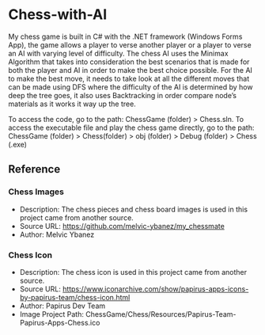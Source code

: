 # Chess-with-AI

My chess game is built in C# with the .NET framework (Windows Forms App), the game allows a player to verse another player or a player to verse an AI with varying level of difficulty. The chess AI uses the Minimax Algorithm that takes into consideration the best scenarios that is made for both the player and AI in order to make the best choice possible. For the AI to make the best move, it needs to take look at all the different moves that can be made using DFS where the difficulty of the AI is determined by how deep the tree goes, it also uses Backtracking in order compare node’s materials as it works it way up the tree.

To access the code, go to the path: ChessGame (folder) > Chess.sln.
To access the executable file and play the chess game directly, go to the path: ChessGame (folder) > Chess(folder) > obj (folder) > Debug (folder) > Chess (.exe)

## Reference
### Chess Images
* Description: The chess pieces and chess board images is used in this project came from another source.
* Source URL: https://github.com/melvic-ybanez/my_chessmate
* Author: Melvic Ybanez

### Chess Icon
* Description: The chess icon is used in this project came from another source.
* Source URL: https://www.iconarchive.com/show/papirus-apps-icons-by-papirus-team/chess-icon.html
* Author: Papirus Dev Team
* Image Project Path: ChessGame/Chess/Resources/Papirus-Team-Papirus-Apps-Chess.ico

